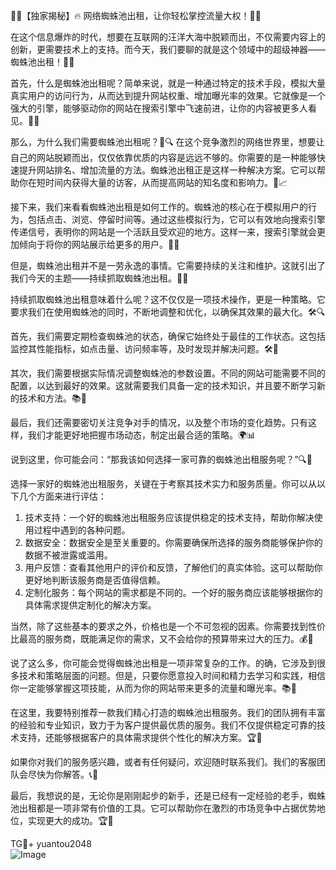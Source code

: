 🎉🚀【独家揭秘】🔥 网络蜘蛛池出租，让你轻松掌控流量大权！💼💡

在这个信息爆炸的时代，想要在互联网的汪洋大海中脱颖而出，不仅需要内容上的创新，更需要技术上的支持。而今天，我们要聊的就是这个领域中的超级神器——蜘蛛池出租！🌈✨

首先，什么是蜘蛛池出租呢？简单来说，就是一种通过特定的技术手段，模拟大量真实用户的访问行为，从而达到提升网站权重、增加曝光率的效果。它就像是一个强大的引擎，能够驱动你的网站在搜索引擎中飞速前进，让你的内容被更多人看见。🚀💨

那么，为什么我们需要蜘蛛池出租呢？🤔🔍 在这个竞争激烈的网络世界里，想要让自己的网站脱颖而出，仅仅依靠优质的内容是远远不够的。你需要的是一种能够快速提升网站排名、增加流量的方法。蜘蛛池出租正是这样一种解决方案。它可以帮助你在短时间内获得大量的访客，从而提高网站的知名度和影响力。🌟📈

接下来，我们来看看蜘蛛池出租是如何工作的。蜘蛛池的核心在于模拟用户的行为，包括点击、浏览、停留时间等。通过这些模拟行为，它可以有效地向搜索引擎传递信号，表明你的网站是一个活跃且受欢迎的地方。这样一来，搜索引擎就会更加倾向于将你的网站展示给更多的用户。🎯💥

但是，蜘蛛池出租并不是一劳永逸的事情。它需要持续的关注和维护。这就引出了我们今天的主题——持续抓取蜘蛛池出租。🌿🌱

持续抓取蜘蛛池出租意味着什么呢？这不仅仅是一项技术操作，更是一种策略。它要求我们在使用蜘蛛池的同时，不断地调整和优化，以确保其效果的最大化。🛠️🔍

首先，我们需要定期检查蜘蛛池的状态，确保它始终处于最佳的工作状态。这包括监控其性能指标，如点击量、访问频率等，及时发现并解决问题。🛠️🔧

其次，我们需要根据实际情况调整蜘蛛池的参数设置。不同的网站可能需要不同的配置，以达到最好的效果。这就需要我们具备一定的技术知识，并且要不断学习新的技术和方法。📚🧠

最后，我们还需要密切关注竞争对手的情况，以及整个市场的变化趋势。只有这样，我们才能更好地把握市场动态，制定出最合适的策略。🌍📊

说到这里，你可能会问：“那我该如何选择一家可靠的蜘蛛池出租服务呢？”🔍👀

选择一家好的蜘蛛池出租服务，关键在于考察其技术实力和服务质量。你可以从以下几个方面来进行评估：

1. 技术支持：一个好的蜘蛛池出租服务应该提供稳定的技术支持，帮助你解决使用过程中遇到的各种问题。
2. 数据安全：数据安全是至关重要的。你需要确保所选择的服务商能够保护你的数据不被泄露或滥用。
3. 用户反馈：查看其他用户的评价和反馈，了解他们的真实体验。这可以帮助你更好地判断该服务商是否值得信赖。
4. 定制化服务：每个网站的需求都是不同的。一个好的服务商应该能够根据你的具体需求提供定制化的解决方案。

当然，除了这些基本的要求之外，价格也是一个不可忽视的因素。你需要找到性价比最高的服务商，既能满足你的需求，又不会给你的预算带来过大的压力。💰💸

说了这么多，你可能会觉得蜘蛛池出租是一项非常复杂的工作。的确，它涉及到很多技术和策略层面的问题。但是，只要你愿意投入时间和精力去学习和实践，相信你一定能够掌握这项技能，从而为你的网站带来更多的流量和曝光率。📚💪

在这里，我要特别推荐一款我们精心打造的蜘蛛池出租服务。我们的团队拥有丰富的经验和专业知识，致力于为客户提供最优质的服务。我们不仅提供稳定可靠的技术支持，还能够根据客户的具体需求提供个性化的解决方案。🏆🌟

如果你对我们的服务感兴趣，或者有任何疑问，欢迎随时联系我们。我们的客服团队会尽快为你解答。📞👋

最后，我想说的是，无论你是刚刚起步的新手，还是已经有一定经验的老手，蜘蛛池出租都是一项非常有价值的工具。它可以帮助你在激烈的市场竞争中占据优势地位，实现更大的成功。🏆💫

TG💪+ yuantou2048  
![Image](https://github.com/user-attachments/assets/42a5a4a4-a9fe-4a1d-8aa0-73e57e430cca)
